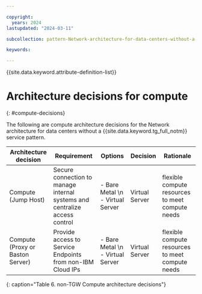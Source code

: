 ```yaml
---

copyright:
  years: 2024
lastupdated: "2024-03-11"

subcollection: pattern-Network-architecture-for-data-centers-without-a-Transit-Gateway-service

keywords:

---
```


{{site.data.keyword.attribute-definition-list}}

# Architecture decisions for compute
{: #compute-decisions}

The following are compute architecture decisions for the Network architecture for data centers without a {{site.data.keyword.tg_full_notm}} service pattern.

| **Architecture decision**        | **Requirement**                                                            | **Options**                                 | **Decision**   | **Rationale**                                    |
|----------------------------------|----------------------------------------------------------------------------|---------------------------------------------|----------------|--------------------------------------------------|
| Compute (Jump Host)              | Secure connection to manage internal systems and centralize access control | - Bare Metal  \n - Virtual Server | Virtual Server | flexible compute resources to meet compute needs |
| Compute (Proxy or Baston Server) | Provide access to Service Endpoints from non-IBM Cloud IPs                 | - Bare Metal  \n - Virtual Server | Virtual Server | flexible compute resources to meet compute needs |
{: caption="Table 6. non-TGW Compute architecture decisions"}

